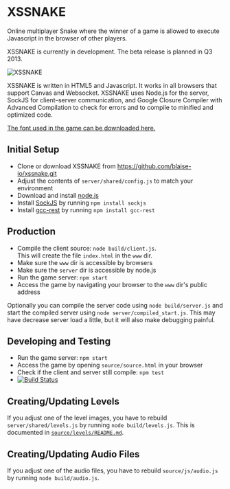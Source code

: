 # XSSNAKE

Online multiplayer Snake where the winner of a game is allowed to execute
Javascript in the browser of other players.

XSSNAKE is currently in development. The beta release is planned in Q3 2013.

![XSSNAKE](http://i.imgur.com/h4BTxp1.png)

XSSNAKE is written in HTML5 and Javascript. It works in all browsers that
support Canvas and Websocket. XSSNAKE uses Node.js for the server,
SockJS for client–server communication, and Google Closure Compiler with
Advanced Compilation to check for errors and to compile to minified and
optimized code.

[The font used in the game can be downloaded here.](http://fontstruct.com/fontstructions/show/xssnake)

## Initial Setup

 * Clone or download XSSNAKE from https://github.com/blaise-io/xssnake.git
 * Adjust the contents of `server/shared/config.js` to match your environment
 * Download and install [node.js](http://nodejs.org/)
 * Install [SockJS](https://npmjs.org/package/sockjs) by running
   `npm install sockjs`
 * Install [gcc-rest](https://github.com/blaise-io/gcc-rest) by running
   `npm install gcc-rest`

## Production

 * Compile the client source: `node build/client.js`.  
   This will create the file `index.html` in the `www` dir.
 * Make sure the `www` dir is accessible by browsers
 * Make sure the `server` dir is accessible by node.js
 * Run the game server: `npm start`
 * Access the game by navigating your browser to the `www` dir's public address

Optionally you can compile the server code using `node build/server.js` and
start the compiled server using `node server/compiled_start.js`. This may have
decrease server load a little, but it will also make debugging painful.

## Developing and Testing

 * Run the game server: `npm start`
 * Access the game by opening `source/source.html` in your browser
 * Check if the client and server still compile: `npm test`
 * [![Build Status](https://travis-ci.org/blaise-io/xssnake.png?branch=master)](https://travis-ci.org/blaise-io/xssnake)

## Creating/Updating Levels

If you adjust one of the level images, you have to rebuild
`server/shared/levels.js` by running `node build/levels.js`.
This is documented in [`source/levels/README.md`](https://github.com/blaise-io/xssnake/tree/master/source/levels).

## Creating/Updating Audio Files

If you adjust one of the audio files, you have to rebuild
`source/js/audio.js` by running `node build/audio.js`.

